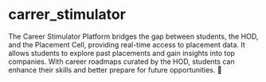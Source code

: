 # carrer_stimulator
The Career Stimulator Platform bridges the gap between students, the HOD, and the Placement Cell, providing real-time access to placement data. It allows students to explore past placements and gain insights into top companies. With career roadmaps curated by the HOD, students can enhance their skills and better prepare for future opportunities. 🚀
